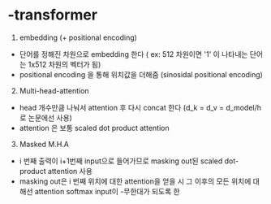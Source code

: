 # -transformer
1. embedding (+ positional encoding)
  - 단어를 정해진 차원으로 embedding 한다 ( ex: 512 차원이면 '1' 이 나타내는 단어는 1x512 차원의 벡터가 됨)
  - positional encoding 을 통해 위치값을 더해줌 (sinosidal positional encoding)
2. Multi-head-attention
  - head 개수만큼 나눠서 attention 후 다시 concat 한다 (d_k = d_v = d_model/h 로 논문에선 사용)
  - attention 은 보통 scaled dot product attention
3. Masked M.H.A
  - i 번째 출력이 i+1번째 input으로 들어가므로 masking out된 scaled dot-product attention 사용
  - masking out은 i 번째 위치에 대한 attention을 얻을 시 그 이후의 모든 위치에 대해선 attention softmax input이 -무한대가 되도록 한 
